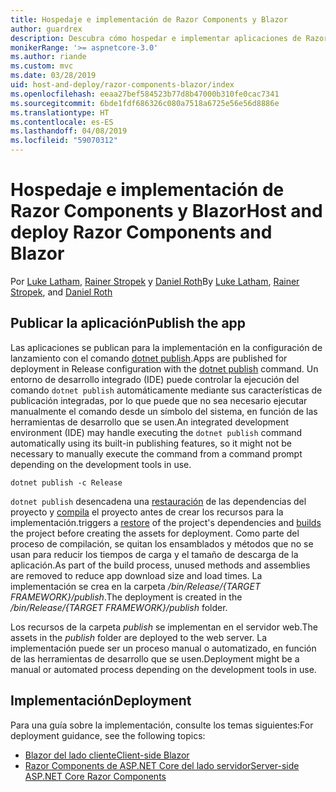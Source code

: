```yaml
---
title: Hospedaje e implementación de Razor Components y Blazor
author: guardrex
description: Descubra cómo hospedar e implementar aplicaciones de Razor Components y Blazor.
monikerRange: '>= aspnetcore-3.0'
ms.author: riande
ms.custom: mvc
ms.date: 03/28/2019
uid: host-and-deploy/razor-components-blazor/index
ms.openlocfilehash: eeaa27bef584523b77d8b47000b310fe0cac7341
ms.sourcegitcommit: 6bde1fdf686326c080a7518a6725e56e56d8886e
ms.translationtype: HT
ms.contentlocale: es-ES
ms.lasthandoff: 04/08/2019
ms.locfileid: "59070312"
---
```

# <a name="host-and-deploy-razor-components-and-blazor"></a><span data-ttu-id="866ed-103">Hospedaje e implementación de Razor Components y Blazor</span><span class="sxs-lookup"><span data-stu-id="866ed-103">Host and deploy Razor Components and Blazor</span></span>

<span data-ttu-id="866ed-104">Por [Luke Latham](https://github.com/guardrex), [Rainer Stropek](https://www.timecockpit.com) y [Daniel Roth](https://github.com/danroth27)</span><span class="sxs-lookup"><span data-stu-id="866ed-104">By [Luke Latham](https://github.com/guardrex), [Rainer Stropek](https://www.timecockpit.com), and [Daniel Roth](https://github.com/danroth27)</span></span>

## <a name="publish-the-app"></a><span data-ttu-id="866ed-105">Publicar la aplicación</span><span class="sxs-lookup"><span data-stu-id="866ed-105">Publish the app</span></span>

<span data-ttu-id="866ed-106">Las aplicaciones se publican para la implementación en la configuración de lanzamiento con el comando [dotnet publish](/dotnet/core/tools/dotnet-publish).</span><span class="sxs-lookup"><span data-stu-id="866ed-106">Apps are published for deployment in Release configuration with the [dotnet publish](/dotnet/core/tools/dotnet-publish) command.</span></span> <span data-ttu-id="866ed-107">Un entorno de desarrollo integrado (IDE) puede controlar la ejecución del comando `dotnet publish` automáticamente mediante sus características de publicación integradas, por lo que puede que no sea necesario ejecutar manualmente el comando desde un símbolo del sistema, en función de las herramientas de desarrollo que se usen.</span><span class="sxs-lookup"><span data-stu-id="866ed-107">An integrated development environment (IDE) may handle executing the `dotnet publish` command automatically using its built-in publishing features, so it might not be necessary to manually execute the command from a command prompt depending on the development tools in use.</span></span>

```console
dotnet publish -c Release
```

`dotnet publish` <span data-ttu-id="866ed-108">desencadena una [restauración](/dotnet/core/tools/dotnet-restore) de las dependencias del proyecto y [compila](/dotnet/core/tools/dotnet-build) el proyecto antes de crear los recursos para la implementación.</span><span class="sxs-lookup"><span data-stu-id="866ed-108">triggers a [restore](/dotnet/core/tools/dotnet-restore) of the project's dependencies and [builds](/dotnet/core/tools/dotnet-build) the project before creating the assets for deployment.</span></span> <span data-ttu-id="866ed-109">Como parte del proceso de compilación, se quitan los ensamblados y métodos que no se usan para reducir los tiempos de carga y el tamaño de descarga de la aplicación.</span><span class="sxs-lookup"><span data-stu-id="866ed-109">As part of the build process, unused methods and assemblies are removed to reduce app download size and load times.</span></span> <span data-ttu-id="866ed-110">La implementación se crea en la carpeta */bin/Release/{TARGET FRAMEWORK}/publish*.</span><span class="sxs-lookup"><span data-stu-id="866ed-110">The deployment is created in the */bin/Release/{TARGET FRAMEWORK}/publish* folder.</span></span>

<span data-ttu-id="866ed-111">Los recursos de la carpeta *publish* se implementan en el servidor web.</span><span class="sxs-lookup"><span data-stu-id="866ed-111">The assets in the *publish* folder are deployed to the web server.</span></span> <span data-ttu-id="866ed-112">La implementación puede ser un proceso manual o automatizado, en función de las herramientas de desarrollo que se usen.</span><span class="sxs-lookup"><span data-stu-id="866ed-112">Deployment might be a manual or automated process depending on the development tools in use.</span></span>

## <a name="deployment"></a><span data-ttu-id="866ed-113">Implementación</span><span class="sxs-lookup"><span data-stu-id="866ed-113">Deployment</span></span>

<span data-ttu-id="866ed-114">Para una guía sobre la implementación, consulte los temas siguientes:</span><span class="sxs-lookup"><span data-stu-id="866ed-114">For deployment guidance, see the following topics:</span></span>

* [<span data-ttu-id="866ed-115">Blazor del lado cliente</span><span class="sxs-lookup"><span data-stu-id="866ed-115">Client-side Blazor</span></span>](xref:host-and-deploy/razor-components-blazor/blazor)
* [<span data-ttu-id="866ed-116">Razor Components de ASP.NET Core del lado servidor</span><span class="sxs-lookup"><span data-stu-id="866ed-116">Server-side ASP.NET Core Razor Components</span></span>](xref:host-and-deploy/razor-components-blazor/razor-components)
